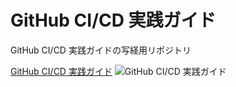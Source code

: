 # GitHub CI/CD 実践ガイド

GitHub CI/CD 実践ガイドの写経用リポジトリ

[GitHub CI/CD 実践ガイド](https://www.amazon.co.jp/dp/B08QZ3VZ3Y)
![GitHub CI/CD 実践ガイド](https://m.media-amazon.com/images/I/81Yr2DW1WRL._SL1500_.jpg)
